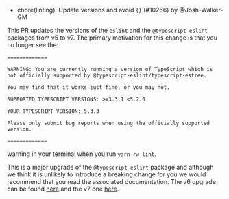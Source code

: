 - chore(linting): Update versions and avoid `{}` (#10266) by @Josh-Walker-GM

This PR updates the versions of the `eslint` and the `@typescript-eslint` packages from v5 to v7. The primary motivation for this change is that you no longer see the:
```
=============

WARNING: You are currently running a version of TypeScript which is not officially supported by @typescript-eslint/typescript-estree.

You may find that it works just fine, or you may not.

SUPPORTED TYPESCRIPT VERSIONS: >=3.3.1 <5.2.0

YOUR TYPESCRIPT VERSION: 5.3.3

Please only submit bug reports when using the officially supported version.

=============
```
warning in your terminal when you run `yarn rw lint`.

This is a major upgrade of the `@typescript-eslint` package and although we think it is unlikely to introduce a breaking change for you we would recommend that you read the associated documentation. The v6 upgrade can be found [here](https://typescript-eslint.io/blog/announcing-typescript-eslint-v6/) and the v7 one [here](https://typescript-eslint.io/blog/announcing-typescript-eslint-v7/).

